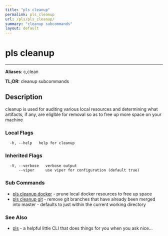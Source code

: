 ```yaml
---
title: "pls cleanup"
permalink: pls_cleanup
url: /pls/pls_cleanup/
summary: "cleanup subcommands"
layout: default
---
```

# pls cleanup 

---
**Aliases**: c,clean

**TL;DR:** cleanup subcommands

## Description

cleanup is used for auditing various local resources and determining what artifacts, if any, are eliglble for removal so as to free up more space on your machine

### Local Flags

```
  -h, --help   help for cleanup
```

### Inherited Flags

```
  -V, --verbose   verbose output
      --viper     use viper for configuration (default true)
```
### Sub Commands

* [pls cleanup docker](/pls/pls_cleanup_docker)	 - prune local docker resources to free up space
* [pls cleanup git](/pls/pls_cleanup_git)	 - remove git branches that have already been merged into master - defaults to just within the current working directory

### See Also

* [pls](/pls/pls)	 - a helpful little CLI that does things for you when you ask nice...
